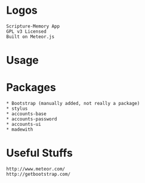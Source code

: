 Logos
=====
	Scripture-Memory App
	GPL v3 Licensed
	Built on Meteor.js

Usage
=====
	
Packages
========
	* Bootstrap (manually added, not really a package)
	* stylus
	* accounts-base
	* accounts-password
	* accounts-ui
	* madewith
	
Useful Stuffs
=============
	http://www.meteor.com/
	http://getbootstrap.com/
